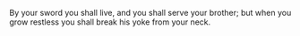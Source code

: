 By your sword you shall live, and you shall serve your brother; but when you grow restless you shall break his yoke from your neck.
